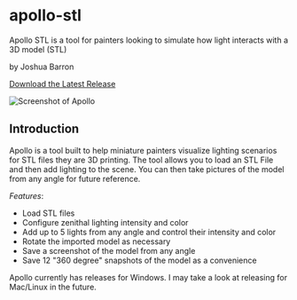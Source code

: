 # apollo-stl
Apollo STL is a tool for painters looking to simulate how light interacts with a 3D model (STL)

by Joshua Barron

[Download the Latest Release](https://github.com/videege/apollo-stl/releases)

![Screenshot of Apollo](https://github.com/videege/apollo-stl/raw/main/_readme/1.png)

## Introduction

Apollo is a tool built to help miniature painters visualize lighting scenarios for STL files they are 3D printing.  The tool allows you to load an STL File and then add lighting to the scene.  You can then take pictures of the model from any angle for future reference.

*Features*:
- Load STL files
- Configure zenithal lighting intensity and color
- Add up to 5 lights from any angle and control their intensity and color
- Rotate the imported model as necessary
- Save a screenshot of the model from any angle
- Save 12 "360 degree" snapshots of the model as a convenience

Apollo currently has releases for Windows.  I may take a look at releasing for Mac/Linux in the future.
